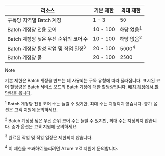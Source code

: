 | **리소스** | **기본 제한** | **최대 제한** |
| --- | --- | --- |
| 구독당 지역별 Batch 계정 | 1 - 3 |50 |
| Batch 계정당 전용 코어 | 10 - 100 | 해당 없음<sup>1</sup> |
| Batch 계정당 낮은 우선 순위의 코어 수 | 10 - 100 | 해당 없음<sup>2</sup> |
| Batch 계정당 활성 작업 및 작업 일정<sup>3</sup> | 20 - 100 | 5000<sup>4</sup> |
| Batch 계정당 풀 | 20 - 100 | 2500 |

> [!NOTE]
> 기본 제한은 Batch 계정을 만드는 데 사용되는 구독 유형에 따라 달라집니다. 표시된 코어 할당량은 Batch 서비스 모드의 Batch 계정에 대한 할당량입니다. [배치 계정에서 할당량을 봅니다](../articles/batch/batch-quota-limit.md#view-batch-quotas). 

<sup>1</sup> Batch 계정당 전용 코어 수는 늘릴 수 있지만, 최대 수는 지정되지 않습니다. 증가 옵션은 고객 지원에 문의하세요.

<sup>2</sup> Batch 계정당 낮은 우선 순위 코어 수는 늘릴 수 있지만, 최대 수는 지정되지 않습니다. 증가 옵션은 고객 지원에 문의하세요.

<sup>3</sup> 완료된 작업 및 작업 일정은 제한되지 않습니다.

<sup>4</sup> 이 제한을 초과하여 늘리려면 Azure 고객 지원에 문의합니다.
